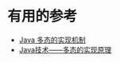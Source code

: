 





# 有用的参考

* [Java 多态的实现机制](https://www.cnblogs.com/crane-practice/p/3671074.html)
* [Java技术——多态的实现原理](https://blog.csdn.net/seu_calvin/article/details/52191321)
